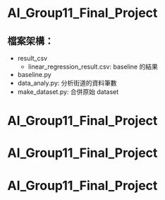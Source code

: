 # AI_Group11_Final_Project
## 檔案架構：
- result_csv    
  - linear_regression_result.csv: baseline 的結果   
- baseline.py  
- data_analy.py: 分析街道的資料筆數   
- make_dataset.py: 合併原始 dataset
# AI_Group11_Final_Project
# AI_Group11_Final_Project
# AI_Group11_Final_Project
